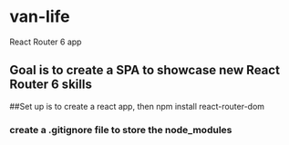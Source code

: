 # van-life
React Router 6 app
## Goal is to create a SPA to showcase new React Router 6 skills

##Set up is to create a react app, then npm install react-router-dom
### create a .gitignore file to store the node_modules
